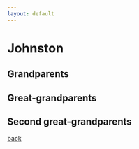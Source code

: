 ```yaml
---
layout: default
---
```


# Johnston

## Grandparents

## Great-grandparents


## Second great-grandparents

[back](./)
